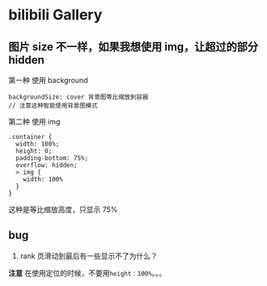 # bilibili Gallery

## 图片 size 不一样，如果我想使用 img，让超过的部分 hidden

第一种 使用 background

```
backgroundSize: cover 背景图等比缩放到容器
// 注意这种智能使用背景图模式
```

第二种 使用 img

```
.container {
  width: 100%;
  height: 0;
  padding-bottom: 75%;
  overflow: hidden;
  > img {
    width: 100%
  }
}
```

这种是等比缩放高度，只显示 75%

## bug

1.  rank 页滑动到最后有一些显示不了为什么？

**注意** 在使用定位的时候，不要用`height：100%`。。。
